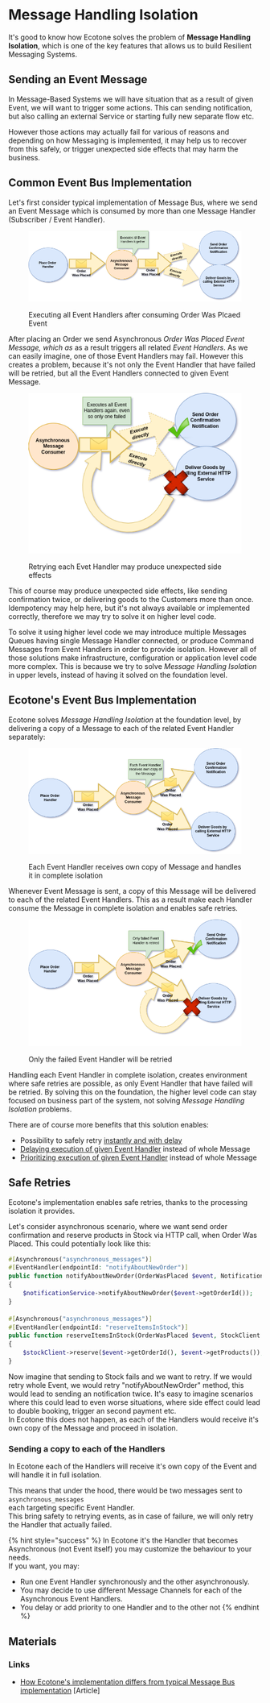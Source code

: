 # Message Handling Isolation

It's good to know how Ecotone solves the problem of **Message Handling Isolation**, which is one of the key features that allows us to build Resilient Messaging Systems.

## Sending an Event Message

In Message-Based Systems we will have situation that as a result of given Event, we will want to trigger some actions. This can sending notification, but also calling an external Service or starting fully new separate flow etc.

However those actions may actually fail for various of reasons and depending on how Messaging is implemented, it may help us to recover from this safely, or trigger unexpected side effects that may harm the business.

## Common Event Bus Implementation

Let's first consider typical implementation of Message Bus, where we send an Event Message which is consumed by more than one Message Handler (Subscriber / Event Handler).

<figure><img src="../../.gitbook/assets/reactive-systems.01 (1).png" alt=""><figcaption><p>Executing all Event Handlers after consuming Order Was Plcaed Event</p></figcaption></figure>

After placing an Order we send Asynchronous _Order Was Placed Event Message, which as_ as a result triggers all related _Event Handlers_. As we can easily imagine, one of those Event Handlers may fail. However this creates a problem, because it's not only the Event Handler that have failed will be retried, but all the Event Handlers connected to given Event Message.

<figure><img src="../../.gitbook/assets/reactive-systems.02.png" alt=""><figcaption><p>Retrying each Evet Handler may produce unexpected side effects</p></figcaption></figure>

This of course may produce unexpected side effects, like sending confirmation twice, or delivering goods to the Customers more than once. Idempotency may help here, but it's not always available or implemented correctly, therefore we may try to solve it on higher level code.

To solve it using higher level code we may introduce multiple Messages Queues having single Message Handler connected, or produce Command Messages from Event Handlers in order to provide isolation. However all of those solutions make infrastructure, configuration or application level code more complex. This is because we try to solve _Message Handling Isolation_ in upper levels, instead of having it solved on the foundation level.&#x20;

## Ecotone's Event Bus Implementation

Ecotone solves _Message Handling Isolation_ at the foundation level, by delivering a copy of a Message to each of the related Event Handler separately:

<figure><img src="../../.gitbook/assets/reactive-systems.03.png" alt=""><figcaption><p>Each Event Handler receives own copy of Message and handles it in complete isolation</p></figcaption></figure>

Whenever Event Message is sent, a copy of this Message will be delivered to each of the related Event Handlers. This as a result make each Handler consume the Message in complete isolation and enables safe retries.

&#x20;

<figure><img src="../../.gitbook/assets/reactive-systems.04.png" alt=""><figcaption><p>Only the failed Event Handler will be retried</p></figcaption></figure>

Handling each Event Handler in complete isolation, creates environment where safe retries are possible, as only Event Handler that have failed will be retried. By solving this on the foundation, the higher level code can stay focused on business part of the system, not solving _Message Handling Isolation_ problems.&#x20;

There are of course more benefits that this solution enables:

* Possibility to safely retry [instantly and with delay](resiliency/retries.md)
* [Delaying execution of given Event Handler](../asynchronous-handling/delaying-messages.md) instead of whole Message
* [Prioritizing execution of given Event Handler](../asynchronous-handling/message-priority.md) instead of whole Message

## Safe Retries

Ecotone's implementation enables safe retries, thanks to the processing isolation it provides.

Let's consider asynchronous scenario, where we want send order confirmation and reserve products in Stock via HTTP call, when Order Was Placed. This could potentially look like this:

```php
#[Asynchronous("asynchronous_messages")]
#[EventHandler(endpointId: "notifyAboutNewOrder")]
public function notifyAboutNewOrder(OrderWasPlaced $event, NotificationService $notificationService) : void
{
    $notificationService->notifyAboutNewOrder($event->getOrderId());
}

#[Asynchronous("asynchronous_messages")]
#[EventHandler(endpointId: "reserveItemsInStock")]
public function reserveItemsInStock(OrderWasPlaced $event, StockClient $stockClient): void
{
    $stockClient->reserve($event->getOrderId(), $event->getProducts());
}
```

Now imagine that sending to Stock fails and we want to retry. If we would retry whole Event, we would retry "notifyAboutNewOrder" method, this would lead to sending an notification twice. It's easy to imagine scenarios where this could lead to even worse situations, where side effect could lead to double booking, trigger an second payment etc. \
In Ecotone this does not happen, as each of the Handlers would receive it's own copy of the Message and proceed in isolation.

### Sending a copy to each of the Handlers

In Ecotone each of the Handlers will receive it's own copy of the Event and will handle it in full isolation.

This means that under the hood, there would be two messages sent to `asynchronous_messages` \
each targeting specific Event Handler.\
This bring safety to retrying events, as in case of failure, we will only retry the Handler that actually failed.

{% hint style="success" %}
In Ecotone it's the Handler that becomes Asynchronous (not Event itself) you may customize the behaviour to your needs.\
If you want, you may:&#x20;

* Run one Event Handler synchronously and the other asynchronously.&#x20;
* You may decide to use different Message Channels for each of the Asynchronous Event Handlers.
* You delay or add priority to  one Handler and to the other not&#x20;
{% endhint %}

## Materials

### Links

* [How Ecotone's implementation differs from typical Message Bus implementation](https://blog.ecotone.tech/building-message-driven-framework-foundation/) \[Article]
